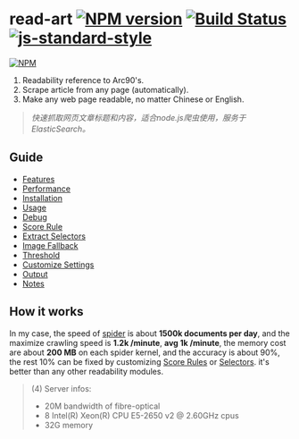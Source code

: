 read-art [![NPM version](https://badge.fury.io/js/read-art.svg)](http://badge.fury.io/js/read-art) [![Build Status](https://travis-ci.org/Tjatse/node-readability.svg?branch=master)](https://travis-ci.org/Tjatse/node-readability) [![js-standard-style](https://img.shields.io/badge/code%20style-standard-brightgreen.svg)](http://standardjs.com/)
=========
[![NPM](https://nodei.co/npm/read-art.png?downloads=true&downloadRank=true&stars=true)](https://nodei.co/npm/read-art/)

1. Readability reference to Arc90's.
2. Scrape article from any page (automatically).
3. Make any web page readable, no matter Chinese or English.

> *快速抓取网页文章标题和内容，适合node.js爬虫使用，服务于ElasticSearch。*

## Guide

- [Features](wiki/Handbook#features)
- [Performance](wiki/Handbook#perfs)
- [Installation](wiki/Handbook#ins)
- [Usage](wiki/Handbook#usage)
- [Debug](wiki/Handbook#debug)
- [Score Rule](wiki/Handbook#score_rule)
- [Extract Selectors](wiki/Handbook#selectors)
- [Image Fallback](wiki/Handbook#imgfallback)
- [Threshold](wiki/Handbook#threshold)
- [Customize Settings](wiki/Handbook#cus_sets)
- [Output](wiki/Handbook#output)
- [Notes](wiki/Handbook#notes)

## How it works

In my case, the speed of [spider](https://github.com/Tjatse/spider2) is about **1500k documents per day**, and the maximize crawling speed is **1.2k /minute**, **avg 1k /minute**, the memory cost are about **200 MB** on each spider kernel, and the accuracy is about 90%, the rest 10% can be fixed by customizing [Score Rules](wiki/Handbook#score_rule) or [Selectors](wiki/Handbook#selectors). it's better than any other readability modules.
> (4) Server infos:
> * 20M bandwidth of fibre-optical
> * 8 Intel(R) Xeon(R) CPU E5-2650 v2 @ 2.60GHz cpus
> * 32G memory

